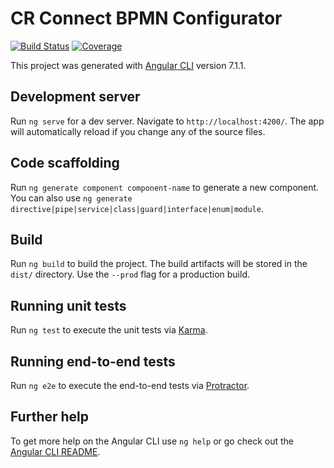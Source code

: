 # CR Connect BPMN Configurator

[![Build Status](https://travis-ci.com/sartography/cr-connect-bpmn.svg?branch=master)](https://travis-ci.com/sartography/cr-connect-bpmn)
[![Coverage](https://sonarcloud.io/api/project_badges/measure?project=sartography_cr-connect-bpmn&metric=coverage)](https://sonarcloud.io/dashboard?id=sartography_cr-connect-bpmn)


This project was generated with [Angular CLI](https://github.com/angular/angular-cli) version 7.1.1.

## Development server

Run `ng serve` for a dev server. Navigate to `http://localhost:4200/`. The app will automatically reload if you change any of the source files.

## Code scaffolding

Run `ng generate component component-name` to generate a new component. You can also use `ng generate directive|pipe|service|class|guard|interface|enum|module`.

## Build

Run `ng build` to build the project. The build artifacts will be stored in the `dist/` directory. Use the `--prod` flag for a production build.

## Running unit tests

Run `ng test` to execute the unit tests via [Karma](https://karma-runner.github.io).

## Running end-to-end tests

Run `ng e2e` to execute the end-to-end tests via [Protractor](http://www.protractortest.org/).

## Further help

To get more help on the Angular CLI use `ng help` or go check out the [Angular CLI README](https://github.com/angular/angular-cli/blob/master/README.md).
